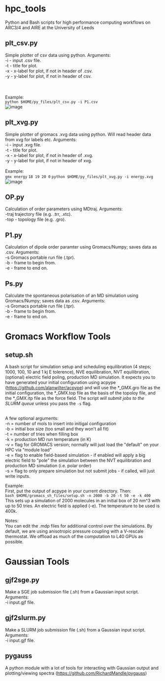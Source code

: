 # hpc_tools
Python and Bash scripts for high performance computing workflows on ARC3/4 and AIRE at the University of Leeds

## plt_csv.py
Simple plotter of csv data using python. Arguments:<br>-i - input .csv file.<br>-t - title for plot.<br>-x - x-label for plot, if not in header of .csv.<br>-y - y-label for plot, if not in header of csv.<br><br>
<br><br>Example:<br>
```python $HOME/py_files/plt_csv.py -i P1.csv```<br>
![image](https://github.com/user-attachments/assets/42b89ad7-7bbb-4aa8-8ec8-4aef8224e24f)

## plt_xvg.py
Simple plotter of gromacs .xvg data using python. Will read header data from xvg for labels etc. Arguments:<br>-i - input .xvg file.<br>-t - title for plot.<br>-x - x-label for plot, if not in header of .xvg.<br>-y - y-label for plot, if not in header of xvg.<br><br>
Example:<br>
```gmx energy```
```18 19 20 0```
```python $HOME/py_files/plt_xvg.py -i energy.xvg```
![image](https://github.com/user-attachments/assets/564a72f1-157c-47b4-959e-513b30f6de45)

## OP.py
Calculation of order parameters using MDtraj. Arguments:<br>-traj trajectory file (e.g. .trr, .xtc).<br>-top - topology file (e.g. .gro).

## P1.py
Calculation of <P1> dipole order paramter using Gromacs/Numpy; saves data as .csv. Arguments:<br>-s Gromacs portable run file (.tpr).<br>-b - frame to begin from.<br>-e - frame to end on.

## Ps.py
Calculate the spontaneous polarisation of an MD simulation using Gromacs/Numpy; saves data as .csv. Arguments:<br>-s Gromacs portable run file (.tpr).<br>-b - frame to begin from.<br>-e - frame to end on.

# Gromacs Workflow Tools
## setup.sh
A bash script for simulation setup and scheduling equilibration (4 steps; 1000, 100, 10 and 1 kj E tolerence), NVE equilibration, NVT equilibration, (optional) electric field poling, production MD simulation. It expects you to have generated your initial configuration using acpype (https://github.com/alanwilter/acpype) and will use the *_GMX.gro file as the initial configuration, the *_GMX.top file as the basis of the topoloy file, and the *_GMX.itp file as the force field. The script _will submit jobs to the SLURM queue_ unless you pass the ```-s``` flag. <br><br>

A few optional arguments:<br>
        -n = number of mols to insert into initigal configuration<br>
        -b = initial box size (too small and they won't all fit)<br>
        -t = number of tries when filling box<br>
        -k = production MD run temperature (in K)<br>
        -v = flag for GROMACS version; normally will just load the "default" on your HPC via "module load"<br>
        -e = flag to enable field-based simulation - if enabled will apply a big electric field to "pole" the simulation between the NVT equilibration and production MD simulation (i.e. polar order)<br>
        -s = flag to only prepare simulation but not submit jobs - if called, will just write inputs.<br>
        
Example:<br>
First, put the output of acpype in your current directory. Then:<br>
```bash $HOME/gromacs_sh_files/setup.sh -n 2000 -b 20 -t 50 -e -k 400```<br>
This sets up a simulation of 2000 molecules in an initial box of 20 nm^3 with up to 50 tries. An electric field is applied (-e). The temperature to be used is 400k. 

Notes:<br>
You can edit the .mdp files for additional control over the simulations. By default, we are using anisotropic pressure coupling with a V-rescale thermostat. We offload as much of the computation to L40 GPUs as possible. 


# Gaussian Tools
## gjf2sge.py
Make a SGE job submission file (.sh) from a Gaussian input script. Arguments:<br>-i input.gjf file.

## gjf2slurm.py
Make a SLURM job submission file (.sh) from a Gaussian input script. Arguments:<br>-i input.gjf file.

## pygauss
A python module with a lot of tools for interacting with Gaussian output and plotting/viewing spectra (https://github.com/RichardMandle/pygauss)
